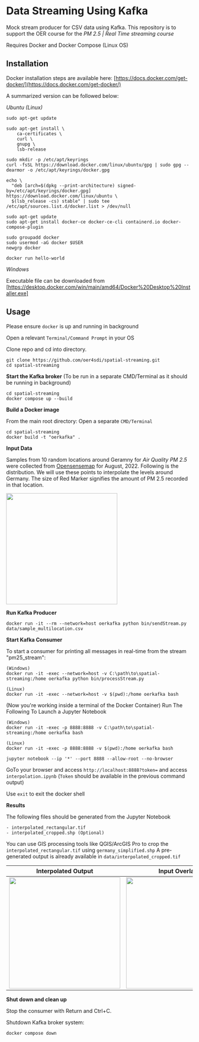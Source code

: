 Data Streaming Using Kafka
============

Mock stream producer for CSV data using Kafka. This repository is to support the OER course for the *PM 2.5 | Real Time streaming course*

Requires Docker and Docker Compose (Linux OS)

Installation
-------------------

Docker installation steps are available here: [https://docs.docker.com/get-docker/](https://docs.docker.com/get-docker/)

A summarized version can be followed below:

*Ubuntu (Linux)*

```
sudo apt-get update

sudo apt-get install \
    ca-certificates \
    curl \
    gnupg \
    lsb-release
    
sudo mkdir -p /etc/apt/keyrings
curl -fsSL https://download.docker.com/linux/ubuntu/gpg | sudo gpg --dearmor -o /etc/apt/keyrings/docker.gpg

echo \
  "deb [arch=$(dpkg --print-architecture) signed-by=/etc/apt/keyrings/docker.gpg] https://download.docker.com/linux/ubuntu \
  $(lsb_release -cs) stable" | sudo tee /etc/apt/sources.list.d/docker.list > /dev/null
  
sudo apt-get update
sudo apt-get install docker-ce docker-ce-cli containerd.io docker-compose-plugin

sudo groupadd docker
sudo usermod -aG docker $USER
newgrp docker

docker run hello-world

```

*Windows*

Executable file can be downloaded from [https://desktop.docker.com/win/main/amd64/Docker%20Desktop%20Installer.exe]


Usage
-------------------

Please ensure `docker` is up and running in background

Open a relevant `Terminal/Command Prompt` in your OS

Clone repo and cd into directory.

```
git clone https://github.com/oer4sdi/spatial-streaming.git
cd spatial-streaming
```

**Start the Kafka broker** (To be run in a separate CMD/Terminal as it should be running in background)

```
cd spatial-streaming
docker compose up --build
```

**Build a Docker image**

From the main root directory:
Open a separate `CMD/Terminal`

```
cd spatial-streaming
docker build -t "oerkafka" .
```

**Input Data**

Samples from 10 random locations around Geramny for *Air Quality PM 2.5* were collected from [Opensensemap](https://opensensemap.org/) for August, 2022. Following is the distribution. We will use these points to interpolate the levels around Germany. The size of Red Marker signifies the amount of PM 2.5 recorded in that location.

<img src="https://github.com/oer4sdi/spatial-streaming/blob/main/img/input_data.png" width="300"/>

**Run Kafka Producer**

```
docker run -it --rm --network=host oerkafka python bin/sendStream.py data/sample_multilocation.csv
```

**Start Kafka Consumer**

To start a consumer for printing all messages in real-time from the stream "pm25_stream":

```
(Windows)
docker run -it -exec --network=host -v C:\path\to\spatial-streaming:/home oerkafka python bin/processStream.py

(Linux)
docker run -it -exec --network=host -v $(pwd):/home oerkafka bash
```

(Now you're working inside a terminal of the Docker Container)
Run The Following To Launch a Jupyter Notebook


```
(Windows)
docker run -it -exec -p 8888:8888 -v C:\path\to\spatial-streaming:/home oerkafka bash

(Linux)
docker run -it -exec -p 8888:8888 -v $(pwd):/home oerkafka bash

jupyter notebook --ip '*' --port 8888 --allow-root --no-browser
```

GoTo your browser and access `http://localhost:8888?token=` and access `interpolation.ipynb`
(`Token` should be available in the previous command output)

Use `exit` to exit the docker shell

**Results**

The following files should be generated from the Jupyter Notebook
```
- interpolated_rectangular.tif
- interpolated_cropped.shp (Optional)
```

You can use GIS processing tools like QGIS/ArcGIS Pro to crop the `interpolated_rectangular.tif` using `germany_simplified.shp`
A pre-generated output is already available in `data/interpolated_cropped.tif`

| Interpolated Output | Input Overlayed |
| --------------- | --------------- |
| <img src="https://github.com/oer4sdi/spatial-streaming/blob/main/img/output_interpolated.png" width="300"/> | <img src="https://github.com/oer4sdi/spatial-streaming/blob/main/img/output_compared.png" width="300"/> |

**Shut down and clean up**

Stop the consumer with Return and Ctrl+C.

Shutdown Kafka broker system:

```
docker compose down
```

